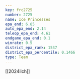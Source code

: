 ```yaml
---
key: frc2725
number: 2725
name: Ice Princesses
epa_end: 6.85
auto_epa_end: 2.14
teleop_epa_end: 4.61
endgame_epa_end: 0.1
winrate: 0.5
district_epa_rank: 1537
district_epa_percentile: 0.1466
type: Team
---
```

[[2024ilch]]
